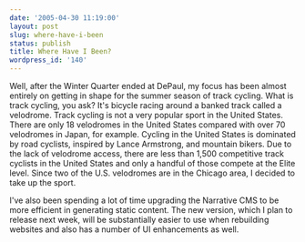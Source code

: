 ```yaml
---
date: '2005-04-30 11:19:00'
layout: post
slug: where-have-i-been
status: publish
title: Where Have I Been?
wordpress_id: '140'
---
```


Well, after the Winter Quarter ended at DePaul, my focus has been almost entirely on getting in shape for the summer season of track cycling. What is track cycling, you ask? It's bicycle racing around a banked track called a velodrome. Track cycling is not a very popular sport in the United States. There are only 18 velodromes in the United States compared with over 70 velodromes in Japan, for example. Cycling in the United States is dominated by road cyclists, inspired by Lance Armstrong, and mountain bikers. Due to the lack of velodrome access, there are less than 1,500 competitive track cyclists in the United States and only a handful of those compete at the Elite level. Since two of the U.S. velodromes are in the Chicago area, I decided to take up the sport.




I've also been spending a lot of time upgrading the Narrative CMS to be more efficient in generating static content. The new version, which I plan to release next week, will be substantially easier to use when rebuilding websites and also has a number of UI enhancements as well.



